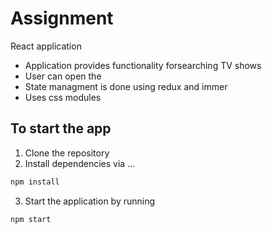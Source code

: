 # Assignment

React application 
- Application provides functionality forsearching TV shows
- User can open the 
- State managment is done using redux and immer 
- Uses css modules



## To start the app

1) Clone the repository
2) Install dependencies via ...

```sh
npm install
```
3) Start the application by running

```sh
npm start
```


